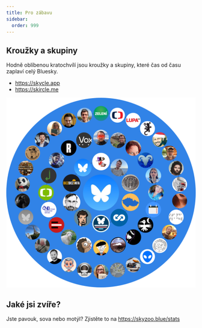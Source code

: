 ```yaml
---
title: Pro zábavu
sidebar:
  order: 999
---
```


## Kroužky a skupiny

Hodně oblíbenou kratochvílí jsou kroužky a skupiny, které čas od času zaplaví celý Bluesky.

- https://skycle.app
- https://skircle.me

[![](skycle.png)](https://skycle.app/@bsky.cz)

## Jaké jsi zvíře?

Jste pavouk, sova nebo motýl? Zjistěte to na https://skyzoo.blue/stats
